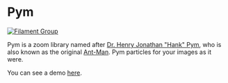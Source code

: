 # Pym

[![Filament Group](http://filamentgroup.com/images/fg-logo-positive-sm-crop.png) ](http://www.filamentgroup.com/)

Pym is a zoom library named after [Dr. Henry Jonathan "Hank" Pym](http://en.wikipedia.org/wiki/Henry_Pym), who is also known as the original [Ant-Man](http://en.wikipedia.org/wiki/Ant-Man#Hank_Pym). Pym particles for your images as it were.

You can see a demo [here](https://filamentgroup.github.io/pym/demo).

<!-- ![Build status](https://api.travis-ci.org/filamentgroup/pym.svg) -->
